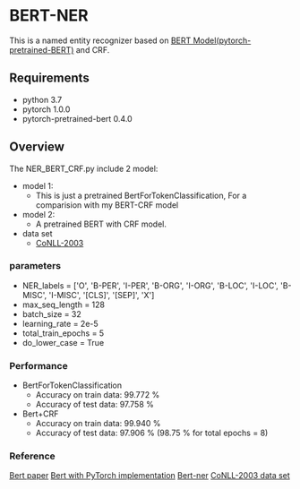 # BERT-NER
This is a named entity recognizer based on [BERT Model(pytorch-pretrained-BERT)](https://github.com/huggingface/pytorch-pretrained-BERT) and CRF.
## Requirements
- python 3.7
- pytorch 1.0.0
- pytorch-pretrained-bert 0.4.0
## Overview
The NER_BERT_CRF.py include 2 model:
- model 1:
  - This is just a pretrained BertForTokenClassification, For a comparision with my BERT-CRF model
- model 2:
  - A pretrained BERT with CRF model.
- data set
  - [CoNLL-2003](https://github.com/FuYanzhe2/Name-Entity-Recognition/tree/master/BERT-BiLSTM-CRF-NER/NERdata)
### parameters
- NER_labels = ['O', 'B-PER', 'I-PER', 'B-ORG', 'I-ORG', 'B-LOC', 'I-LOC', 'B-MISC', 'I-MISC', '[CLS]', '[SEP]', 'X']
- max_seq_length = 128
- batch_size = 32
- learning_rate = 2e-5
- total_train_epochs = 5
- do_lower_case = True
### Performance
- BertForTokenClassification
  - Accuracy on train data: 99.772 %
  - Accuracy of test data: 97.758 %
- Bert+CRF
  - Accuracy on train data: 99.940 %
  - Accuracy of test data: 97.906 % (98.75 % for total epochs = 8)
### Reference
[Bert paper](https://arxiv.org/abs/1810.04805)
[Bert with PyTorch implementation](https://github.com/huggingface/pytorch-pretrained-BERT)
[Bert-ner](https://github.com/ericput/bert-ner)
[CoNLL-2003 data set](https://github.com/FuYanzhe2/Name-Entity-Recognition/tree/master/BERT-BiLSTM-CRF-NER/NERdata)

